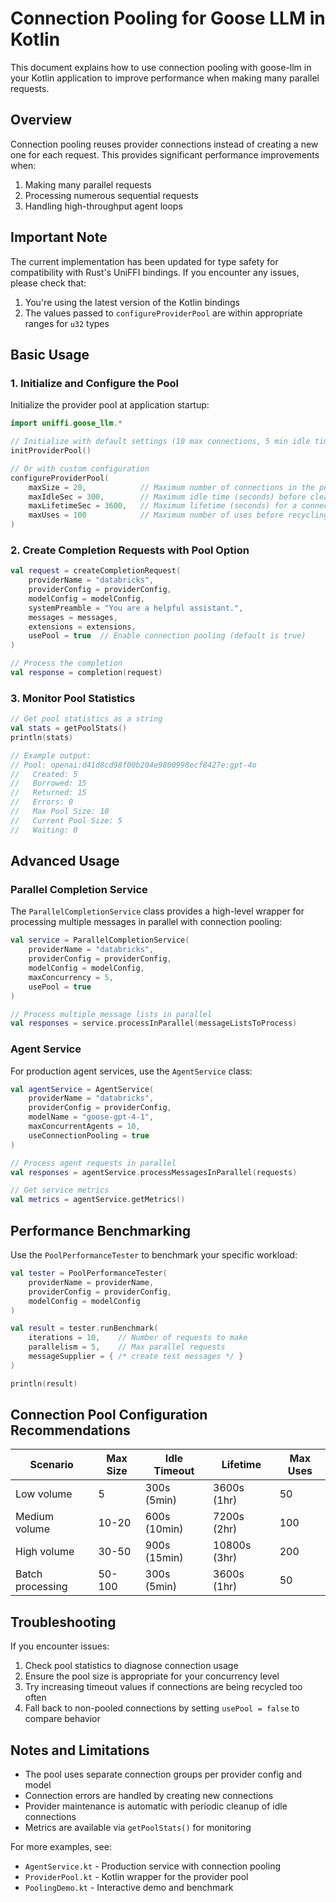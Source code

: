 # Connection Pooling for Goose LLM in Kotlin

This document explains how to use connection pooling with goose-llm in your Kotlin application to improve performance when making many parallel requests.

## Overview

Connection pooling reuses provider connections instead of creating a new one for each request. This provides significant performance improvements when:

1. Making many parallel requests
2. Processing numerous sequential requests
3. Handling high-throughput agent loops

## Important Note

The current implementation has been updated for type safety for compatibility with Rust's UniFFI bindings. If you encounter any issues, please check that:

1. You're using the latest version of the Kotlin bindings
2. The values passed to `configureProviderPool` are within appropriate ranges for `u32` types

## Basic Usage

### 1. Initialize and Configure the Pool

Initialize the provider pool at application startup:

```kotlin
import uniffi.goose_llm.*

// Initialize with default settings (10 max connections, 5 min idle timeout)
initProviderPool()

// Or with custom configuration
configureProviderPool(
    maxSize = 20,            // Maximum number of connections in the pool
    maxIdleSec = 300,        // Maximum idle time (seconds) before cleanup
    maxLifetimeSec = 3600,   // Maximum lifetime (seconds) for a connection
    maxUses = 100            // Maximum number of uses before recycling
)
```

### 2. Create Completion Requests with Pool Option

```kotlin
val request = createCompletionRequest(
    providerName = "databricks",
    providerConfig = providerConfig,
    modelConfig = modelConfig,
    systemPreamble = "You are a helpful assistant.",
    messages = messages,
    extensions = extensions,
    usePool = true  // Enable connection pooling (default is true)
)

// Process the completion
val response = completion(request)
```

### 3. Monitor Pool Statistics

```kotlin
// Get pool statistics as a string
val stats = getPoolStats()
println(stats)

// Example output:
// Pool: openai:d41d8cd98f00b204e9800998ecf8427e:gpt-4o
//   Created: 5
//   Borrowed: 15
//   Returned: 15
//   Errors: 0
//   Max Pool Size: 10
//   Current Pool Size: 5
//   Waiting: 0
```

## Advanced Usage

### Parallel Completion Service

The `ParallelCompletionService` class provides a high-level wrapper for processing multiple messages in parallel with connection pooling:

```kotlin
val service = ParallelCompletionService(
    providerName = "databricks",
    providerConfig = providerConfig,
    modelConfig = modelConfig,
    maxConcurrency = 5,
    usePool = true
)

// Process multiple message lists in parallel
val responses = service.processInParallel(messageListsToProcess)
```

### Agent Service

For production agent services, use the `AgentService` class:

```kotlin
val agentService = AgentService(
    providerName = "databricks",
    providerConfig = providerConfig,
    modelName = "goose-gpt-4-1",
    maxConcurrentAgents = 10,
    useConnectionPooling = true
)

// Process agent requests in parallel
val responses = agentService.processMessagesInParallel(requests)

// Get service metrics
val metrics = agentService.getMetrics()
```

## Performance Benchmarking

Use the `PoolPerformanceTester` to benchmark your specific workload:

```kotlin
val tester = PoolPerformanceTester(
    providerName = providerName,
    providerConfig = providerConfig,
    modelConfig = modelConfig
)

val result = tester.runBenchmark(
    iterations = 10,    // Number of requests to make
    parallelism = 5,    // Max parallel requests
    messageSupplier = { /* create test messages */ }
)

println(result)
```

## Connection Pool Configuration Recommendations

| Scenario | Max Size | Idle Timeout | Lifetime | Max Uses |
|----------|----------|--------------|----------|----------|
| Low volume | 5 | 300s (5min) | 3600s (1hr) | 50 |
| Medium volume | 10-20 | 600s (10min) | 7200s (2hr) | 100 |
| High volume | 30-50 | 900s (15min) | 10800s (3hr) | 200 |
| Batch processing | 50-100 | 300s (5min) | 3600s (1hr) | 50 |

## Troubleshooting

If you encounter issues:

1. Check pool statistics to diagnose connection usage
2. Ensure the pool size is appropriate for your concurrency level
3. Try increasing timeout values if connections are being recycled too often
4. Fall back to non-pooled connections by setting `usePool = false` to compare behavior

## Notes and Limitations

- The pool uses separate connection groups per provider config and model
- Connection errors are handled by creating new connections
- Provider maintenance is automatic with periodic cleanup of idle connections
- Metrics are available via `getPoolStats()` for monitoring

For more examples, see:
- `AgentService.kt` - Production service with connection pooling
- `ProviderPool.kt` - Kotlin wrapper for the provider pool
- `PoolingDemo.kt` - Interactive demo and benchmark